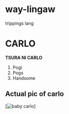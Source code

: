 # way-lingaw
trippings lang
# CARLO
**TSURA NI CARLO**
1. Pogi
2. Pogs
3. Handsome

## Actual pic of carlo
[![baby carlo](C:\Users\HP\Downloads\pogi.jpg)]
